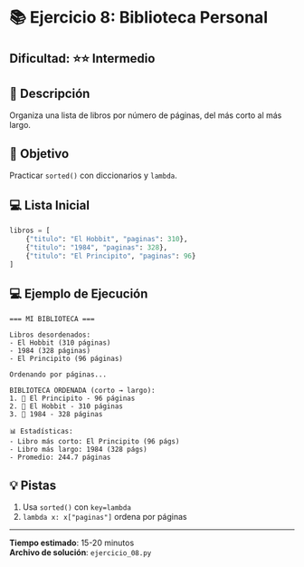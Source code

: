 # 📚 Ejercicio 8: Biblioteca Personal

## Dificultad: ⭐⭐ Intermedio

## 📝 Descripción

Organiza una lista de libros por número de páginas, del más corto al más largo.

## 🎯 Objetivo

Practicar `sorted()` con diccionarios y `lambda`.

## 💻 Lista Inicial

```python
libros = [
    {"titulo": "El Hobbit", "paginas": 310},
    {"titulo": "1984", "paginas": 328},
    {"titulo": "El Principito", "paginas": 96}
]
```

## 💻 Ejemplo de Ejecución

```
=== MI BIBLIOTECA ===

Libros desordenados:
- El Hobbit (310 páginas)
- 1984 (328 páginas)
- El Principito (96 páginas)

Ordenando por páginas...

BIBLIOTECA ORDENADA (corto → largo):
1. 📖 El Principito - 96 páginas
2. 📖 El Hobbit - 310 páginas
3. 📖 1984 - 328 páginas

📊 Estadísticas:
- Libro más corto: El Principito (96 págs)
- Libro más largo: 1984 (328 págs)
- Promedio: 244.7 páginas
```

## 💡 Pistas

1. Usa `sorted()` con `key=lambda`
2. `lambda x: x["paginas"]` ordena por páginas

---

**Tiempo estimado**: 15-20 minutos  
**Archivo de solución**: `ejercicio_08.py`

